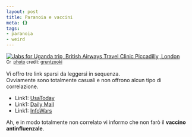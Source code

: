 ```yaml
--- 
layout: post
title: Paranoia e vaccini
meta: {}
tags: 
- paranoia
- weird
---
```

<a href="http://www.flickr.com/photos/37996580417@N01/45558258/" title="Jabs for Uganda trip, British Airways Travel Clinic Piccadilly, London" target="_blank"><img src="http://farm1.static.flickr.com/30/45558258_d6834ff6cc.jpg" alt="Jabs for Uganda trip, British Airways Travel Clinic Piccadilly, London" border="0" /></a>  
<small><a href="http://creativecommons.org/licenses/by-sa/2.0/" title="Attribution-ShareAlike License" target="_blank"><img src="http://www.lastknight.com/wp-content/plugins/photo-dropper/images/cc.png" alt="Creative Commons License" border="0" width="16" height="16" align="absmiddle" /></a> <a href="http://www.photodropper.com/photos/" target="_blank">photo</a> credit: <a href="http://www.flickr.com/photos/37996580417@N01/45558258/" title="gruntzooki" target="_blank">gruntzooki</a></small>

Vi offro tre link sparsi da leggersi in sequenza.  
Ovviamente sono totalmente casuali e non offrono alcun tipo di correlazione.  
  
* Link1: [UsaToday](http://www.usatoday.com/news/washington/2009-09-01-obama-swine-flu_N.htm?csp=34)  
* Link1: [Daily Mall](http://www.dailymail.co.uk/news/article-1206807/Swine-flu-jab-link-killer-nerve-disease-Leaked-letter-reveals-concern-neurologists-25-deaths-America.html#ixzz0Q3GxDOMb)  
* Link1: [InfoWars](http://www.infowars.com/a-half-a-million-plastic-coffins)  
  
Ah, e in modo totalmente non correlato vi informo che non farò il **vaccino antinfluenzale**.  
 
